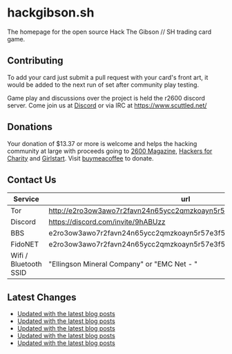 # hackgibson.sh
The homepage for the open source Hack The Gibson // SH trading card game.


## Contributing

To add your card just submit a pull request with your card's front art, it would be added to the next run of set after community play testing.

Game play and discussions over the project is held the r2600 discord server. Come join us at [Discord](https://discord.com/invite/9hABUzz) or via IRC at https://www.scuttled.net/


## Donations

Your donation of $13.37 or more is welcome and helps the hacking community at large with proceeds going to [2600 Magazine](https://2600.com/), [Hackers for Charity](https://hackersforcharity.org) and [Girlstart](https://girlstart.org).  Visit [buymeacoffee](https://www.buymeacoffee.com/hackgibson.sh) to donate.


## Contact Us

Service | url
-|-
Tor | http://e2ro3ow3awo7r2favn24n65ycc2qmzkoayn5r57e3f56nvjwdcgg32ad.onion
Discord | https://discord.com/invite/9hABUzz
BBS | e2ro3ow3awo7r2favn24n65ycc2qmzkoayn5r57e3f56nvjwdcgg32ad.onion:23
FidoNET | e2ro3ow3awo7r2favn24n65ycc2qmzkoayn5r57e3f56nvjwdcgg32ad.onion:24554
Wifi / Bluetooth SSID | "Ellingson Mineral Company" or "EMC Net - <fidonet address>"

## Latest Changes
<!-- BLOG-POST-LIST:START -->
- [Updated with the latest blog posts](https://github.com/DFW2600/hackgibson.sh/commit/8ff88f26a2e143c579023edce1c974e2d413cbfa)
- [Updated with the latest blog posts](https://github.com/DFW2600/hackgibson.sh/commit/d68a12b9da8cfff49a72a0ca98be7aaa35a6578e)
- [Updated with the latest blog posts](https://github.com/DFW2600/hackgibson.sh/commit/353f3143434d9f750d6341f32bbb4162321ef51d)
- [Updated with the latest blog posts](https://github.com/DFW2600/hackgibson.sh/commit/2c9baaf801158c75d61aa7f5f67df9f53fbf10a4)
- [Updated with the latest blog posts](https://github.com/DFW2600/hackgibson.sh/commit/b56b6141eea2c1872ac5465b18d83000722c447f)
<!-- BLOG-POST-LIST:END -->

